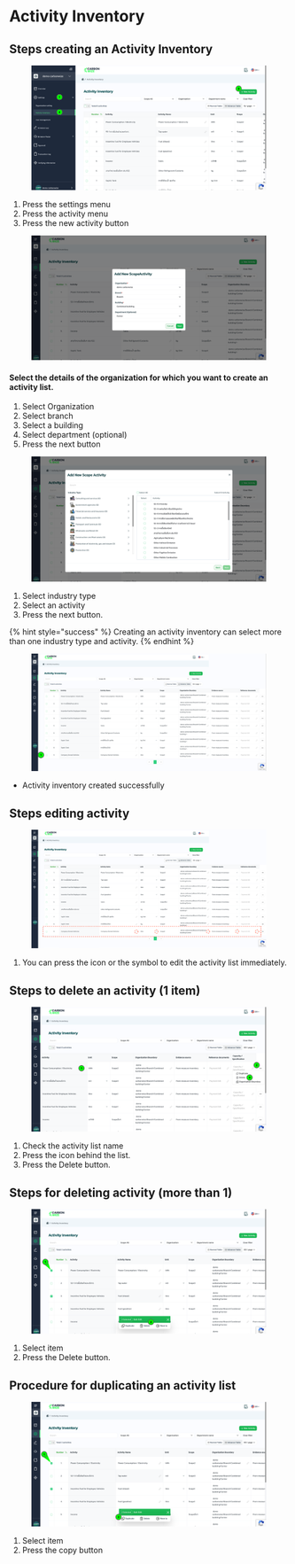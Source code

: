 # Activity Inventory

## Steps creating an Activity Inventory

<figure><img src="../../.gitbook/assets/image (1) (1).png" alt=""><figcaption></figcaption></figure>

1. Press the settings menu
2. Press the activity menu
3. Press the new activity  button



<figure><img src="../../.gitbook/assets/image (2) (1).png" alt=""><figcaption></figcaption></figure>

#### Select the details of the organization for which you want to create an activity list.

1. Select Organization
2. Select branch
3. Select a building
4. Select department (optional)
5. Press the next button



<figure><img src="../../.gitbook/assets/image (3) (1).png" alt=""><figcaption></figcaption></figure>

1. Select industry type
2. Select an activity
3. Press the next button.

{% hint style="success" %}
Creating an activity inventory can select more than one industry type and activity.
{% endhint %}



<figure><img src="../../.gitbook/assets/image (4) (1).png" alt=""><figcaption></figcaption></figure>

* Activity inventory created successfully



## Steps editing activity&#x20;

<figure><img src="../../.gitbook/assets/screencapture-app-carbonwize-io-activity-list-2024-07-24-16_30_31.png" alt=""><figcaption></figcaption></figure>

1. You can press the icon or the symbol to edit the activity list immediately.



## Steps to delete an activity  (1 item)

<figure><img src="../../.gitbook/assets/image (6) (1).png" alt=""><figcaption></figcaption></figure>

1. Check the activity list name
2. Press the icon behind the list.
3. Press the Delete button.



## Steps for deleting activity (more than 1)

<figure><img src="../../.gitbook/assets/image (7).png" alt=""><figcaption></figcaption></figure>

1. Select item
2. Press the Delete button.



## Procedure for duplicating an activity list

<figure><img src="../../.gitbook/assets/image (8).png" alt=""><figcaption></figcaption></figure>

1. Select item
2. Press the copy button
